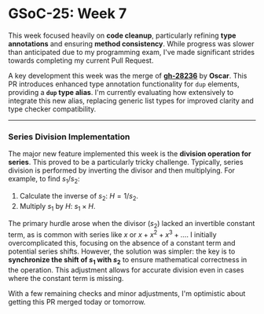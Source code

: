 # GSoC-25: Week 7

This week focused heavily on **code cleanup**, particularly refining **type annotations** and ensuring **method consistency**. While progress was slower than anticipated due to my programming exam, I've made significant strides towards completing my current Pull Request.

A key development this week was the merge of **[gh-28236](https://github.com/sympy/sympy/pull/28236)** by **Oscar**. This PR introduces enhanced type annotation functionality for `dup` elements, providing a **`dup` type alias**. I'm currently evaluating how extensively to integrate this new alias, replacing generic list types for improved clarity and type checker compatibility.

---

### Series Division Implementation

The major new feature implemented this week is the **division operation for series**. This proved to be a particularly tricky challenge. Typically, series division is performed by inverting the divisor and then multiplying. For example, to find $s_1 / s_2$:

1.  Calculate the inverse of $s_2$: $H = 1/s_2$.
2.  Multiply $s_1$ by $H$: $s_1 \times H$.

The primary hurdle arose when the divisor ($s_2$) lacked an invertible constant term, as is common with series like $x$ or $x + x^2 + x^3 + \dots$. I initially overcomplicated this, focusing on the absence of a constant term and potential series shifts. However, the solution was simpler: the key is to **synchronize the shift of $s_1$ with $s_2$** to ensure mathematical correctness in the operation. This adjustment allows for accurate division even in cases where the constant term is missing.

With a few remaining checks and minor adjustments, I'm optimistic about getting this PR merged today or tomorrow.